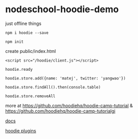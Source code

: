 # nodeschool-hoodie-demo
just offline things

`npm i hoodie --save`

`npm init`

create public/index.html

`<script src="/hoodie/client.js"></script>`

`hoodie.ready`

`hoodie.store.add({name: 'matej', twitter: 'yangwao'})`

`hoodie.store.findAll().then(console.table)`

`hoodie.store.removeAll`

more at https://github.com/hoodiehq/hoodie-camp-tutorial & https://github.com/hoodiehq/hoodie-camp-tutorialgi

[docs](http://docs.hood.ie/en/latest/api/client/hoodie.html#) 

[hoodie plugins](https://www.npmjs.com/search?q=hoodie-plugin-&page=1&ranking=optimal)
